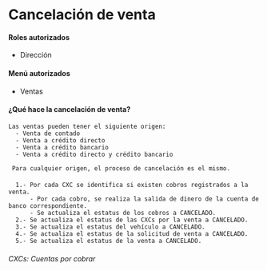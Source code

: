 
# Cancelación de venta

#### Roles autorizados
- Dirección

#### Menú autorizados
- Ventas

#### ¿Qué hace la cancelación de venta?    
    Las ventas pueden tener el siguiente origen:
      - Venta de contado
      - Venta a crédito directo
      - Venta a crédito bancario
      - Venta a crédito directo y crédito bancario
      
     Para cualquier origen, el proceso de cancelación es el mismo.

####

      1.- Por cada CXC se identifica si existen cobros registrados a la venta.
          - Por cada cobro, se realiza la salida de dinero de la cuenta de banco correspondiente.
          - Se actualiza el estatus de los cobros a CANCELADO.
      2.- Se actualiza el estatus de las CXCs por la venta a CANCELADO.
      3.- Se actualiza el estatus del vehículo a CANCELADO.
      4.- Se actualiza el estatus de la solicitud de venta a CANCELADO.
      5.- Se actualiza el estatus de la venta a CANCELADO.


###### CXCs: Cuentas por cobrar
